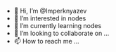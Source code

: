 - 👋 Hi, I’m @Imperknyazev
- 👀 I’m interested in nodes
- 🌱 I’m currently learning nodes
- 💞️ I’m looking to collaborate on ...
- 📫 How to reach me ...

<!---
Imperknyazev/Imperknyazev is a ✨ special ✨ repository because its `README.md` (this file) appears on your GitHub profile.
You can click the Preview link to take a look at your changes.
--->
